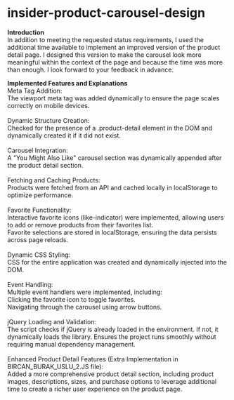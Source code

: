# insider-product-carousel-design

<b>Introduction</b><br>
In addition to meeting the requested status requirements, I used the additional time available to implement an improved version of the product detail page. I designed this version to make the carousel look more meaningful within the context of the page and because the time was more than enough. I look forward to your feedback in advance.

<b>Implemented Features and Explanations</b><br>
Meta Tag Addition:<br>
The viewport meta tag was added dynamically to ensure the page scales correctly on mobile devices.
<br><br>
Dynamic Structure Creation:<br>
Checked for the presence of a .product-detail element in the DOM and dynamically created it if it did not exist.
<br><br>
Carousel Integration:<br>
A "You Might Also Like" carousel section was dynamically appended after the product detail section.
<br><br>
Fetching and Caching Products:<br>
Products were fetched from an API and cached locally in localStorage to optimize performance.
<br><br>
Favorite Functionality:<br>
Interactive favorite icons (like-indicator) were implemented, allowing users to add or remove products from their favorites list.<br>
Favorite selections are stored in localStorage, ensuring the data persists across page reloads.
<br><br>
Dynamic CSS Styling:<br>
CSS for the entire application was created and dynamically injected into the DOM.
<br><br>
Event Handling:<br>
Multiple event handlers were implemented, including:<br>
Clicking the favorite icon to toggle favorites.<br>
Navigating through the carousel using arrow buttons.<br>
<br>
jQuery Loading and Validation:<br>
The script checks if jQuery is already loaded in the environment. If not, it dynamically loads the library. Ensures the project runs smoothly without requiring manual dependency management.
<br><br>
Enhanced Product Detail Features (Extra Implementation in BIRCAN_BURAK_USLU_2.JS file):<br>
Added a more comprehensive product detail section, including product images, descriptions, sizes, and purchase options to leverage additional time to create a richer user experience on the product page.
